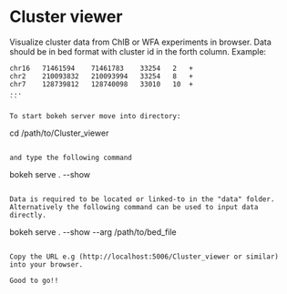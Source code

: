 # Cluster viewer
Visualize cluster data from ChIB or WFA experiments in browser.
Data should be in bed format with cluster id in the forth column. Example:
```
chr16	71461594	71461783	33254	2	+
chr2	210093832	210093994	33254	8	+
chr7	128739812	128740098	33010	10	+
...
``

To start bokeh server move into directory:
```
cd /path/to/Cluster_viewer
```

and type the following command
``` 
bokeh serve . --show
```

Data is required to be located or linked-to in the "data" folder.
Alternatively the following command can be used to input data directly.
```
bokeh serve . --show --arg /path/to/bed_file
```

Copy the URL e.g (http://localhost:5006/Cluster_viewer or similar) into your browser.

Good to go!!

